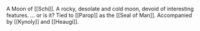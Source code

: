 A Moon of [[Schi]].
A rocky, desolate and cold moon, devoid of interesting features. 
... or is it?
Tied to [[Parop]] as the [[Seal of Man]]. 
Accompanied by [[Kynoly]] and [[Heaugi]]. 